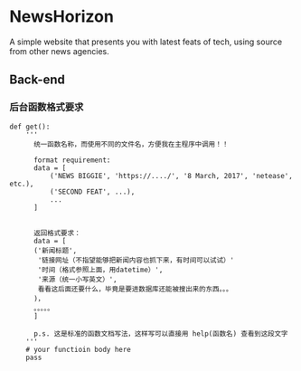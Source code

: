 # NewsHorizon
A simple website that presents you with latest feats of tech, using source from other news agencies.

## Back-end
### 后台函数格式要求
```
def get():
    '''
      统一函数名称，而使用不同的文件名，方便我在主程序中调用！！

      format requirement:
      data = [
          ('NEWS BIGGIE', 'https://..../', '8 March, 2017', 'netease', etc.),
          ('SECOND FEAT', ...),
          ...
      ]


      返回格式要求：
      data = [
      ('新闻标题',
       '链接网址（不指望能够把新闻内容也抓下来，有时间可以试试）'
       '时间（格式参照上面，用datetime）',
       '来源（统一小写英文）',
       看看这后面还要什么，毕竟是要进数据库还能被搜出来的东西。。。
      )，
      。。。。。
      ]

      p.s. 这是标准的函数文档写法，这样写可以直接用 help(函数名) 查看到这段文字
    '''
    # your functioin body here
    pass
```

